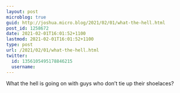 ```yaml
---
layout: post
microblog: true
guid: http://joshua.micro.blog/2021/02/01/what-the-hell.html
post_id: 1258672
date: 2021-02-01T16:01:52+1100
lastmod: 2021-02-01T16:01:52+1100
type: post
url: /2021/02/01/what-the-hell.html
twitter:
  id: 1356105495178846215
  username: 
---
```

What the hell is going on with guys who don’t tie up their shoelaces?
